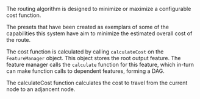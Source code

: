 The routing algorithm is designed to minimize or maximize a configurable cost function.

The presets that have been created as exemplars of some of the capabilities this system have aim to minimize the estimated overall cost of the route.

The cost function is calculated by calling `calculateCost` on the `FeatureManager` object. This object stores the root output feature. The feature manager calls the `calculate` function for this feature, which in-turn can make function calls to dependent features, forming a DAG.

The calculateCost function calculates the cost to travel from the current node to an adjancent node.
